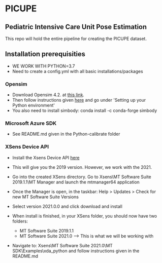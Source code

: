 # PICUPE

## Pediatric Intensive Care Unit Pose Estimation


This repo will hold the entire pipeline for creating the PICUPE dataset.


## Installation prerequisities
- WE WORK WITH PYTHON=3.7
- Need to create a config.yml with all basic installations/packages

### Opensim
- Download Opensim 4.2. at [this link](https://simtk.org/frs/?group_id=91).
- Then follow instructions given [here](https://simtk-confluence.stanford.edu/display/OpenSim/Scripting+in+Python)
and go under 'Setting up your Python environment'
- You also need to install simbody: conda install -c conda-forge simbody 

### Microsoft Azure SDK
- See README.md given in the Python-calibrate folder

### XSens Device API
- Install the Xsens Device API [here](https://www.xsens.com/cs/c/?cta_guid=ead8a68c-79b8-4b40-bb6d-2f39a1f9847a&signature=AAH58kFF9fy3d8clyHXlTOlQyxqp_XtHxg&pageId=27796161161&placement_guid=df26b080-cbde-4fb7-a9b1-7a9351551530&click=46696b6a-e48e-4dab-9984-c811858a066c&hsutk=c913e22f58d0a8fee21bc3e6682ab9c0&canon=https%3A%2F%2Fwww.xsens.com%2Fsoftware-downloads&utm_referrer=https%3A%2F%2Fwww.google.com%2F&portal_id=3446270&redirect_url=APefjpEW9Fh9DzlHOT0EBIuDptsuZ5hHy9CBVck8Cem5_DLozOkcbdHQIr0-jbYPSlt-qZx5xgjeekbDhLr0Khiz5VzzOeSHTk1pYLv2frKJPWGu8lTHk_2LYADD0la9MHuCRB3K9pU_V2JfU8f8ZYBd40oI1VY4EfJhuTUpuWPVPCq_DqIJVWqPJuV-eEyXjIrc9THQepFhprusS_gbHxBQT60n2inOET8XJG4pN89TUzL02AGlNTYoFNiE5AxrEgi7_TLkiEKZXP5_wIjzXUpiJoyM3X6cAiLidxh_0X2pKkjH3-ykrnpVljyK_Wg8C7ipk5pytlx9eSzwSUQCLmTZKZsFMsWathHjqkXLW0NpqLQhhYxvzlb-a6evN-UXgd25t0_FWqF33zQymLU2kZwUMTs49t80gA&__hstc=81749512.c913e22f58d0a8fee21bc3e6682ab9c0.1620148261255.1627567868128.1627751524463.19&__hssc=81749512.2.1627751524463&__hsfp=2979643178&contentType=standard-page)
- This will give you the 2019 version. However, we work with the 2021. 
- Go into the created XSens directory. Go to Xsens\MT Software Suite 2019.1.1\MT Manager and launch the mtmanager64 application
- Once the Manager is open, in the taskbar: Help > Updates > Check for new MT Software Suite Versions
- Select version 2021.0.0 and click download and install
- When install is finished, in your XSens folder, you should now have two folders: 
	- MT Software Suite 2019.1.1
	- MT Software Suite 2021.0 --> This is what we will be working with
	
- Navigate to: Xsens\MT Software Suite 2021.0\MT SDK\Examples\xda_python and follow instructions given in the README.md


